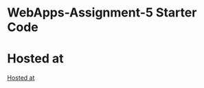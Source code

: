# WebApps-Assignment-5 Starter Code
# Hosted at
[Hosted at](https://44-563-web-apps-f22.github.io/44563-webapps-assignment-5-SusmithaMuppalla/insects.html)